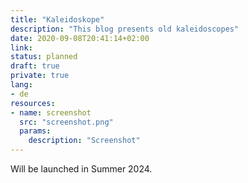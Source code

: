 ```yaml
---
title: "Kaleidoskope"
description: "This blog presents old kaleidoscopes"
date: 2020-09-08T20:41:14+02:00
link:
status: planned
draft: true
private: true
lang:
- de
resources:
- name: screenshot
  src: "screenshot.png"
  params:
    description: "Screenshot"
---
```

Will be launched in Summer 2024.
